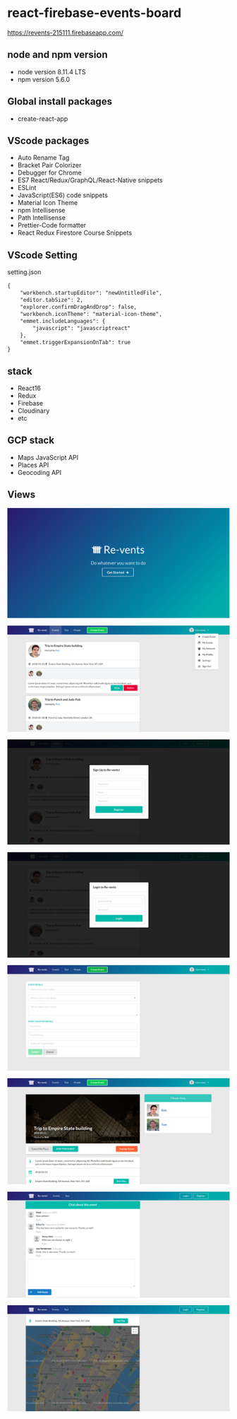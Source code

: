 # react-firebase-events-board

https://revents-215111.firebaseapp.com/

## node and npm version
* node version 8.11.4 LTS  
* npm version 5.6.0  

## Global install packages
* create-react-app  

## VScode packages
* Auto Rename Tag  
* Bracket Pair Colorizer  
* Debugger for Chrome  
* ES7 React/Redux/GraphQL/React-Native snippets  
* ESLint  
* JavaScript(ES6) code snippets  
* Material Icon Theme  
* npm Intellisense  
* Path Intellisense  
* Prettier-Code formatter  
* React Redux Firestore Course Snippets  

## VScode Setting

setting.json

```
{
    "workbench.startupEditor": "newUntitledFile",
    "editor.tabSize": 2,
    "explorer.confirmDragAndDrop": false,
    "workbench.iconTheme": "material-icon-theme",
    "emmet.includeLanguages": {
        "javascript": "javascriptreact"
    },
    "emmet.triggerExpansionOnTab": true
}
```

## stack
* React16  
* Redux  
* Firebase  
* Cloudinary
* etc

## GCP stack
* Maps JavaScript API  
* Places API  
* Geocoding API  

## Views

![Home](./res/Home.png)

![EventDashBoard](./res/EventDashBoard.png)

![UserCreate](./res/UserCreate.png)

![SignIn](./res/SignIn.png)

![CreateEvent](./res/CreateEvent.png)

![EventDetail](./res/EventDetail.png)

![EventChat](./res/EventChat.png)

![ShowGoogleMap](./res/ShowGoogleMap.png)
